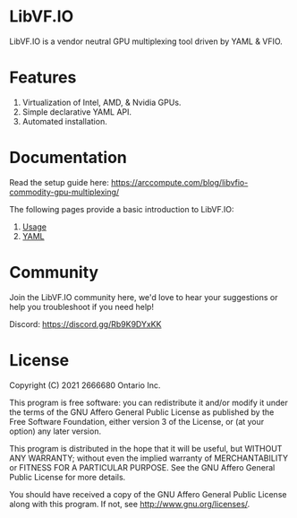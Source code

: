 # LibVF.IO

LibVF.IO is a vendor neutral GPU multiplexing tool driven by YAML & VFIO.

# Features

1. Virtualization of Intel, AMD, & Nvidia GPUs.
2. Simple declarative YAML API.
3. Automated installation.

# Documentation

Read the setup guide here:
https://arccompute.com/blog/libvfio-commodity-gpu-multiplexing/

The following pages provide a basic introduction to LibVF.IO:

1. [Usage](https://openmdev.io/index.php/LibVF.IO#Using)
2. [YAML](https://openmdev.io/index.php/LibVF.IO#Example)

# Community

Join the LibVF.IO community here, we'd love to hear your suggestions or help you troubleshoot if you need help!

Discord: https://discord.gg/Rb9K9DYxKK

# License

Copyright (C) 2021 2666680 Ontario Inc.

This program is free software: you can redistribute it and/or modify
it under the terms of the GNU Affero General Public License as published by
the Free Software Foundation, either version 3 of the License, or
(at your option) any later version.

This program is distributed in the hope that it will be useful,
but WITHOUT ANY WARRANTY; without even the implied warranty of
MERCHANTABILITY or FITNESS FOR A PARTICULAR PURPOSE.  See the
GNU Affero General Public License for more details.

You should have received a copy of the GNU Affero General Public License
along with this program.  If not, see <http://www.gnu.org/licenses/>.
